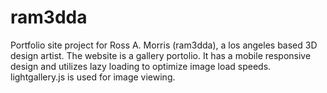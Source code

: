 # ram3dda
Portfolio site project for Ross A. Morris (ram3dda), a los angeles based 3D design artist. 
The website is a gallery portolio. It has a mobile responsive design and utilizes lazy loading to optimize image load speeds.
lightgallery.js is used for image viewing. 
